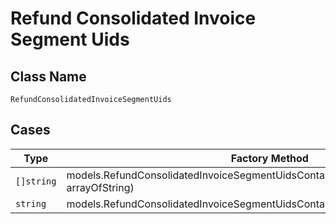 
# Refund Consolidated Invoice Segment Uids

## Class Name

`RefundConsolidatedInvoiceSegmentUids`

## Cases

| Type | Factory Method |
|  --- | --- |
| `[]string` | models.RefundConsolidatedInvoiceSegmentUidsContainer.FromArrayOfString([]string arrayOfString) |
| `string` | models.RefundConsolidatedInvoiceSegmentUidsContainer.FromString(string mString) |

